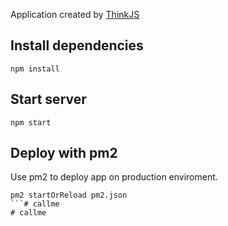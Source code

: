 
Application created by [ThinkJS](http://www.thinkjs.org)

## Install dependencies

```
npm install
```

## Start server

```
npm start
```

## Deploy with pm2

Use pm2 to deploy app on production enviroment.

```
pm2 startOrReload pm2.json
```# callme
# callme
